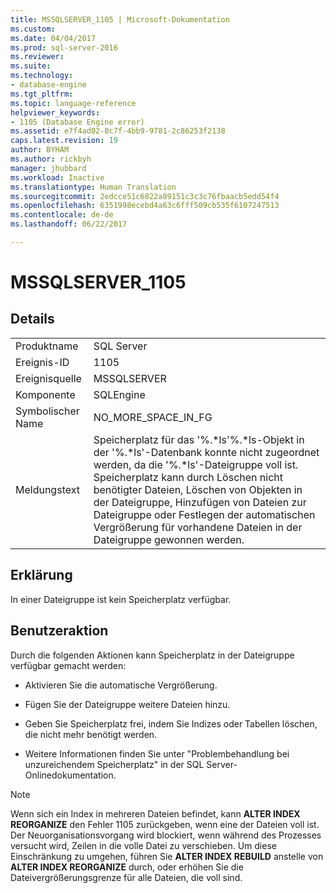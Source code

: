 ```yaml
---
title: MSSQLSERVER_1105 | Microsoft-Dokumentation
ms.custom: 
ms.date: 04/04/2017
ms.prod: sql-server-2016
ms.reviewer: 
ms.suite: 
ms.technology:
- database-engine
ms.tgt_pltfrm: 
ms.topic: language-reference
helpviewer_keywords:
- 1105 (Database Engine error)
ms.assetid: e7f4ad02-8c7f-4bb9-9781-2c86253f2138
caps.latest.revision: 19
author: BYHAM
ms.author: rickbyh
manager: jhubbard
ms.workload: Inactive
ms.translationtype: Human Translation
ms.sourcegitcommit: 2edcce51c6822a89151c3c3c76fbaacb5edd54f4
ms.openlocfilehash: 6351998ecebd4a63c6fff509cb535f6107247513
ms.contentlocale: de-de
ms.lasthandoff: 06/22/2017

---
```

# <a name="mssqlserver1105"></a>MSSQLSERVER_1105
  
## <a name="details"></a>Details  
  
|||  
|-|-|  
|Produktname|SQL Server|  
|Ereignis-ID|1105|  
|Ereignisquelle|MSSQLSERVER|  
|Komponente|SQLEngine|  
|Symbolischer Name|NO_MORE_SPACE_IN_FG|  
|Meldungstext|Speicherplatz für das '%.*ls'%.\*ls-Objekt in der '%.\*ls'-Datenbank konnte nicht zugeordnet werden, da die '%.\*ls'-Dateigruppe voll ist. Speicherplatz kann durch Löschen nicht benötigter Dateien, Löschen von Objekten in der Dateigruppe, Hinzufügen von Dateien zur Dateigruppe oder Festlegen der automatischen Vergrößerung für vorhandene Dateien in der Dateigruppe gewonnen werden.|  
  
## <a name="explanation"></a>Erklärung  
In einer Dateigruppe ist kein Speicherplatz verfügbar.  
  
## <a name="user-action"></a>Benutzeraktion  
Durch die folgenden Aktionen kann Speicherplatz in der Dateigruppe verfügbar gemacht werden:  
  
-   Aktivieren Sie die automatische Vergrößerung.  
  
-   Fügen Sie der Dateigruppe weitere Dateien hinzu.  
  
-   Geben Sie Speicherplatz frei, indem Sie Indizes oder Tabellen löschen, die nicht mehr benötigt werden.  
  
-   Weitere Informationen finden Sie unter "Problembehandlung bei unzureichendem Speicherplatz" in der SQL Server-Onlinedokumentation.  
  
> [!NOTE]  
> Wenn sich ein Index in mehreren Dateien befindet, kann **ALTER INDEX REORGANIZE** den Fehler 1105 zurückgeben, wenn eine der Dateien voll ist. Der Neuorganisationsvorgang wird blockiert, wenn während des Prozesses versucht wird, Zeilen in die volle Datei zu verschieben. Um diese Einschränkung zu umgehen, führen Sie **ALTER INDEX REBUILD** anstelle von **ALTER INDEX REORGANIZE** durch, oder erhöhen Sie die Dateivergrößerungsgrenze für alle Dateien, die voll sind.  
  

